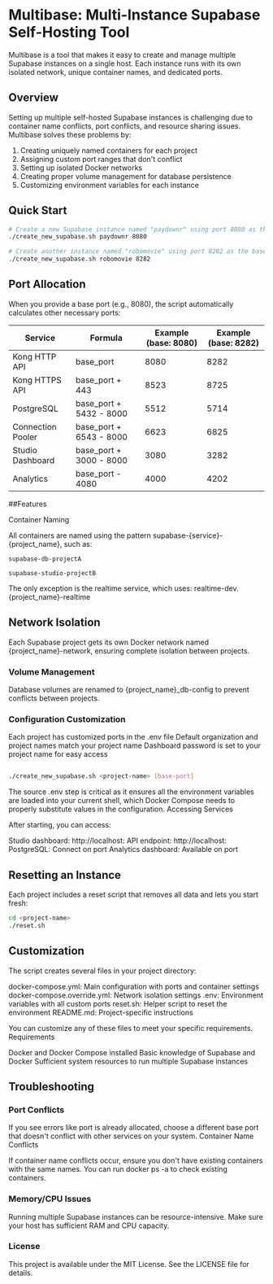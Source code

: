 # Multibase: Multi-Instance Supabase Self-Hosting Tool

Multibase is a tool that makes it easy to create and manage multiple Supabase instances on a single host. Each instance runs with its own isolated network, unique container names, and dedicated ports.

## Overview

Setting up multiple self-hosted Supabase instances is challenging due to container name conflicts, port conflicts, and resource sharing issues. Multibase solves these problems by:

1. Creating uniquely named containers for each project
2. Assigning custom port ranges that don't conflict
3. Setting up isolated Docker networks
4. Creating proper volume management for database persistence
5. Customizing environment variables for each instance

## Quick Start

```bash
# Create a new Supabase instance named "paydownr" using port 8080 as the base port
./create_new_supabase.sh paydownr 8080

# Create another instance named "robomovie" using port 8282 as the base port
./create_new_supabase.sh robomovie 8282
```

## Port Allocation

When you provide a base port (e.g., 8080), the script automatically calculates other necessary ports:

| Service | Formula | Example (base: 8080) | Example (base: 8282) |
|---------|---------|----------------------|----------------------|
| Kong HTTP API | base_port | 8080 | 8282 |
| Kong HTTPS API | base_port + 443 | 8523 | 8725 |
| PostgreSQL | base_port + 5432 - 8000 | 5512 | 5714 |
| Connection Pooler | base_port + 6543 - 8000 | 6623 | 6825 |
| Studio Dashboard | base_port + 3000 - 8000 | 3080 | 3282 |
| Analytics | base_port - 4080 | 4000 | 4202 |


##Features

Container Naming

All containers are named using the pattern supabase-{service}-{project_name}, such as:

```
supabase-db-projectA

supabase-studio-projectB
```
The only exception is the realtime service, which uses: realtime-dev.{project_name}-realtime

## Network Isolation
Each Supabase project gets its own Docker network named {project_name}-network, ensuring complete isolation between projects.

### Volume Management
Database volumes are renamed to {project_name}_db-config to prevent conflicts between projects.

### Configuration Customization

Each project has customized ports in the .env file
Default organization and project names match your project name
Dashboard password is set to your project name for easy access

```bash

./create_new_supabase.sh <project-name> [base-port]

```

The source .env step is critical as it ensures all the environment variables are loaded into your current shell, which Docker Compose needs to properly substitute values in the configuration.
Accessing Services

After starting, you can access:

Studio dashboard: http://localhost:<studio-port>
API endpoint: http://localhost:<http-port>
PostgreSQL: Connect on port <postgres-port>
Analytics dashboard: Available on port <analytics-port>

## Resetting an Instance
Each project includes a reset script that removes all data and lets you start fresh:
```bash
cd <project-name>
./reset.sh
```
## Customization
The script creates several files in your project directory:

docker-compose.yml: Main configuration with ports and container settings
docker-compose.override.yml: Network isolation settings
.env: Environment variables with all custom ports
reset.sh: Helper script to reset the environment
README.md: Project-specific instructions

You can customize any of these files to meet your specific requirements.
Requirements

Docker and Docker Compose installed
Basic knowledge of Supabase and Docker
Sufficient system resources to run multiple Supabase instances

## Troubleshooting

### Port Conflicts
If you see errors like port is already allocated, choose a different base port that doesn't conflict with other services on your system.
Container Name Conflicts

If container name conflicts occur, ensure you don't have existing containers with the same names. You can run docker ps -a to check existing containers.

### Memory/CPU Issues
Running multiple Supabase instances can be resource-intensive. Make sure your host has sufficient RAM and CPU capacity.

### License
This project is available under the MIT License. See the LICENSE file for details.
